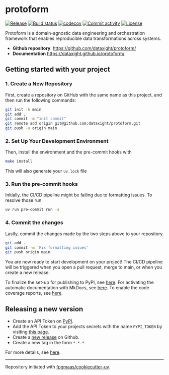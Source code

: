 # protoform

[![Release](https://img.shields.io/github/v/release/dataxight/protoform)](https://img.shields.io/github/v/release/dataxight/protoform)
[![Build status](https://img.shields.io/github/actions/workflow/status/dataxight/protoform/main.yml?branch=main)](https://github.com/dataxight/protoform/actions/workflows/main.yml?query=branch%3Amain)
[![codecov](https://codecov.io/gh/dataxight/protoform/branch/main/graph/badge.svg)](https://codecov.io/gh/dataxight/protoform)
[![Commit activity](https://img.shields.io/github/commit-activity/m/dataxight/protoform)](https://img.shields.io/github/commit-activity/m/dataxight/protoform)
[![License](https://img.shields.io/github/license/dataxight/protoform)](https://img.shields.io/github/license/dataxight/protoform)

Protoform is  a domain-agnostic data engineering and orchestration framework that enables reproducible data transformations across systems.

- **Github repository**: <https://github.com/dataxight/protoform/>
- **Documentation** <https://dataxight.github.io/protoform/>

## Getting started with your project

### 1. Create a New Repository

First, create a repository on GitHub with the same name as this project, and then run the following commands:

```bash
git init -b main
git add .
git commit -m "init commit"
git remote add origin git@github.com:dataxight/protoform.git
git push -u origin main
```

### 2. Set Up Your Development Environment

Then, install the environment and the pre-commit hooks with

```bash
make install
```

This will also generate your `uv.lock` file

### 3. Run the pre-commit hooks

Initially, the CI/CD pipeline might be failing due to formatting issues. To resolve those run:

```bash
uv run pre-commit run -a
```

### 4. Commit the changes

Lastly, commit the changes made by the two steps above to your repository.

```bash
git add .
git commit -m 'Fix formatting issues'
git push origin main
```

You are now ready to start development on your project!
The CI/CD pipeline will be triggered when you open a pull request, merge to main, or when you create a new release.

To finalize the set-up for publishing to PyPI, see [here](https://fpgmaas.github.io/cookiecutter-uv/features/publishing/#set-up-for-pypi).
For activating the automatic documentation with MkDocs, see [here](https://fpgmaas.github.io/cookiecutter-uv/features/mkdocs/#enabling-the-documentation-on-github).
To enable the code coverage reports, see [here](https://fpgmaas.github.io/cookiecutter-uv/features/codecov/).

## Releasing a new version

- Create an API Token on [PyPI](https://pypi.org/).
- Add the API Token to your projects secrets with the name `PYPI_TOKEN` by visiting [this page](https://github.com/dataxight/protoform/settings/secrets/actions/new).
- Create a [new release](https://github.com/dataxight/protoform/releases/new) on Github.
- Create a new tag in the form `*.*.*`.

For more details, see [here](https://fpgmaas.github.io/cookiecutter-uv/features/cicd/#how-to-trigger-a-release).

---

Repository initiated with [fpgmaas/cookiecutter-uv](https://github.com/fpgmaas/cookiecutter-uv).
